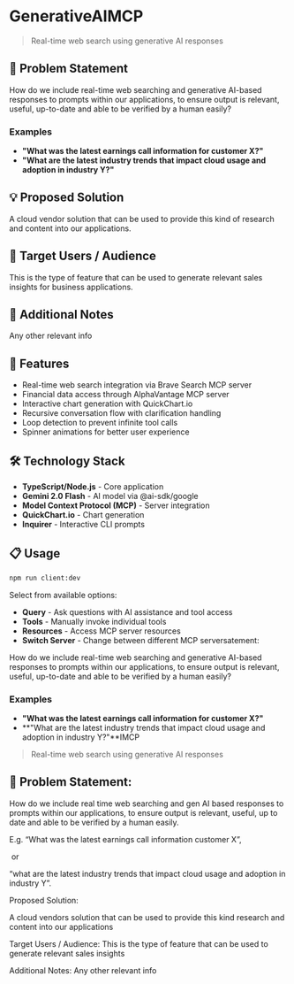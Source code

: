 # GenerativeAIMCP

> Real-time web search using generative AI responses

## 🎯 Problem Statement

How do we include real-time web searching and generative AI-based responses to prompts within our applications, to ensure output is relevant, useful, up-to-date and able to be verified by a human easily?

### Examples

- **"What was the latest earnings call information for customer X?"**
- **"What are the latest industry trends that impact cloud usage and adoption in industry Y?"**

## 💡 Proposed Solution

A cloud vendor solution that can be used to provide this kind of research and content into our applications.

## 👥 Target Users / Audience

This is the type of feature that can be used to generate relevant sales insights for business applications.

## 📝 Additional Notes

Any other relevant info

## 🚀 Features

- Real-time web search integration via Brave Search MCP server
- Financial data access through AlphaVantage MCP server  
- Interactive chart generation with QuickChart.io
- Recursive conversation flow with clarification handling
- Loop detection to prevent infinite tool calls
- Spinner animations for better user experience

## 🛠️ Technology Stack

- **TypeScript/Node.js** - Core application
- **Gemini 2.0 Flash** - AI model via @ai-sdk/google
- **Model Context Protocol (MCP)** - Server integration
- **QuickChart.io** - Chart generation
- **Inquirer** - Interactive CLI prompts

## 📋 Usage

```bash
npm run client:dev
```

Select from available options:
- **Query** - Ask questions with AI assistance and tool access
- **Tools** - Manually invoke individual tools
- **Resources** - Access MCP server resources
- **Switch Server** - Change between different MCP serversatement:

How do we include real-time web searching and generative AI-based responses to prompts within our applications, to ensure output is relevant, useful, up-to-date and able to be verified by a human easily?

### Examples

- **"What was the latest earnings call information for customer X?"**
- **"What are the latest industry trends that impact cloud usage and adoption in industry Y?"**IMCP

> Real-time web search using generative AI responses

## 🎯 Problem Statement:

How do we include real time web searching and gen AI based responses to prompts within our applications, to ensure output is relevant, useful, up to date and able to be verified by a human easily.

E.g. “What was the latest earnings call information customer X”,

 or 

“what are the latest industry trends that impact cloud usage and adoption in industry Y”.



Proposed Solution:

 A cloud vendors solution that can be used to provide this kind research and content into our applications 

Target Users / Audience: This is the type of feature that can be used to generate relevant sales insights

Additional Notes: Any other relevant info